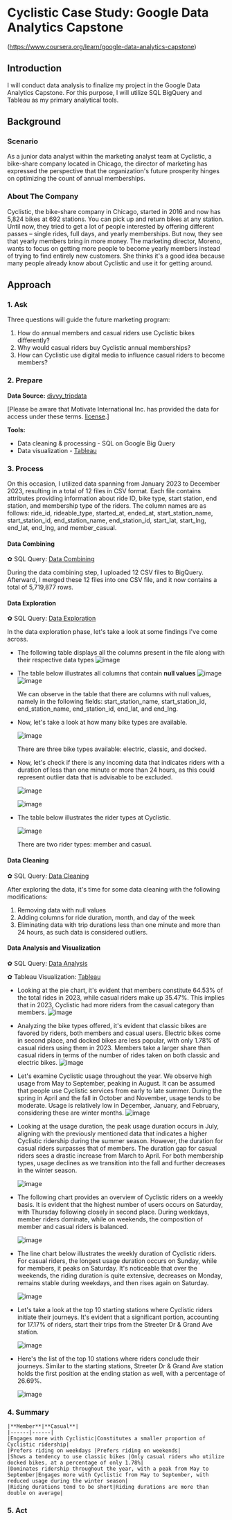# Cyclistic Case Study: Google Data Analytics Capstone 
(https://www.coursera.org/learn/google-data-analytics-capstone)

## Introduction
I will conduct data analysis to finalize my project in the Google Data Analytics Capstone. For this purpose, I will utilize SQL BigQuery and Tableau as my primary analytical tools.

## Background
### Scenario
As a junior data analyst within the marketing analyst team at Cyclistic, a bike-share company located in Chicago, the director of marketing has expressed the perspective that the organization's future prosperity hinges on optimizing the count of annual memberships.
### About The Company
Cyclistic, the bike-share company in Chicago, started in 2016 and now has 5,824 bikes at 692 stations. You can pick up and return bikes at any station. Until now, they tried to get a lot of people interested by offering different passes – single rides, full days, and yearly memberships. But now, they see that yearly members bring in more money. The marketing director, Moreno, wants to focus on getting more people to become yearly members instead of trying to find entirely new customers. She thinks it's a good idea because many people already know about Cyclistic and use it for getting around.

## Approach
### 1. Ask
Three questions will guide the future marketing program:
1. How do annual members and casual riders use Cyclistic bikes differently?
2. Why would casual riders buy Cyclistic annual memberships?
3. How can Cyclistic use digital media to influence casual riders to become members?

### 2. Prepare
**Data Source:** [divvy_tripdata](https://divvy-tripdata.s3.amazonaws.com/index.html)

[Please be aware that Motivate International Inc. has provided the data for access under these terms. [<ins>license</ins>](https://www.divvybikes.com/data-license-agreement).]

**Tools:** <br>
- Data cleaning & processing - SQL on Google Big Query 
- Data visualization - [Tableau](https://public.tableau.com/views/Cyclistic23_updated/Totaltripsmc?:language=en-US&:sid=&:display_count=n&:origin=viz_share_link)

### 3. Process
On this occasion, I utilized data spanning from January 2023 to December 2023, resulting in a total of 12 files in CSV format. Each file contains attributes providing information about ride ID, bike type, start station, end station, and membership type of the riders. The column names are as follows: ride_id, rideable_type, started_at, ended_at, start_station_name, start_station_id, end_station_name, end_station_id, start_lat, start_lng, end_lat, end_lng, and member_casual.

#### Data Combining
✿ SQL Query: [Data Combining](https://github.com/keniasaa/coursera-cyclistic23/blob/main/01.%20Data%20Combining.sql)

During the data combining step, I uploaded 12 CSV files to BigQuery. Afterward, I merged these 12 files into one CSV file, and it now contains a total of 5,719,877 rows.

#### Data Exploration
✿ SQL Query: [Data Exploration](https://github.com/keniasaa/coursera-cyclistic23/blob/main/02.%20Data%20Exploration.sql)

In the data exploration phase, let's take a look at some findings I've come across.
- The following table displays all the columns present in the file along with their respective data types
  ![image](https://github.com/keniasaa/coursera-cyclistic23/assets/157902229/f639f45e-59c8-40f0-a1eb-16af3de1b1b2)

- The table below illustrates all columns that contain __null values__
![image](https://github.com/keniasaa/coursera-cyclistic23/assets/157902229/d9a16578-6ef6-4241-840f-8598ed90ebe0)
![image](https://github.com/keniasaa/coursera-cyclistic23/assets/157902229/5ab72d58-738d-46c3-a8fc-2c9b4491196c)

  We can observe in the table that there are columns with null values, namely in the following fields: start_station_name, start_station_id, end_station_name, end_station_id, end_lat, and end_lng.

- Now, let's take a look at how many bike types are available.
  
  ![image](https://github.com/keniasaa/coursera-cyclistic23/assets/157902229/17f1bff8-2e43-46ce-bc0f-43e5809270d7)
  
  There are three bike types available: electric, classic, and docked.

- Now, let's check if there is any incoming data that indicates riders with a duration of less than one minute or more than 24 hours, as this could represent outlier data that is advisable to be excluded.

  ![image](https://github.com/keniasaa/coursera-cyclistic23/assets/157902229/abce1e01-27f5-4700-8d8a-1e9f4113e9b5)

  ![image](https://github.com/keniasaa/coursera-cyclistic23/assets/157902229/df48c181-57c5-41f0-9cfd-069262d857a0)

- The table below illustrates the rider types at Cyclistic.

  ![image](https://github.com/keniasaa/coursera-cyclistic23/assets/157902229/1f93cd3f-ac1a-4626-b6ef-b1869652e646)

  There are two rider types: member and casual.

#### Data Cleaning
✿ SQL Query: [Data Cleaning](https://github.com/keniasaa/coursera-cyclistic23/blob/main/03.%20Data%20Cleaning.sql)

  After exploring the data, it's time for some data cleaning with the following modifications: 
  1. Removing data with null values
  2. Adding columns for ride duration, month, and day of the week
  3. Eliminating data with trip durations less than one minute and more than 24 hours, as such data is considered outliers. 

#### Data Analysis and Visualization
✿ SQL Query: [Data Analysis](https://github.com/keniasaa/coursera-cyclistic23/blob/main/04.%20Data%20Analysis.sql)

✿ Tableau Visualization: [Tableau](https://public.tableau.com/views/Cyclistic23_updated/Totaltripsmc?:language=en-US&:sid=&:display_count=n&:origin=viz_share_link)
 
  - Looking at the pie chart, it's evident that members constitute 64.53% of the total rides in 2023, while casual riders make up 35.47%. This implies that in 2023, Cyclistic had more riders from the casual category than members.
    ![image](https://github.com/keniasaa/coursera-cyclistic23/assets/157902229/a5902aaf-b521-480f-891c-1a8c9fa4246b)

  - Analyzing the bike types offered, it's evident that classic bikes are favored by riders, both members and casual users. Electric bikes come in second place, and docked bikes are less popular, with only 1.78% of casual riders using them in 2023. Members take a larger share than casual riders in terms of the number of rides taken on both classic and electric bikes.
    ![image](https://github.com/keniasaa/coursera-cyclistic23/assets/157902229/9ef7afbb-2de0-40b2-aa0e-a4536f1afc45)

  - Let's examine Cyclistic usage throughout the year. We observe high usage from May to September, peaking in August. It can be assumed that people use Cyclistic services from early to late summer. During the spring in April and the fall in October and November, usage tends to be moderate. Usage is relatively low in December, January, and February, considering these are winter months.
    ![image](https://github.com/keniasaa/coursera-cyclistic23/assets/157902229/1fbcc802-cba5-4ca0-8462-26978970bb42)

    
  - Looking at the usage duration, the peak usage duration occurs in July, aligning with the previously mentioned data that indicates a higher Cyclistic ridership during the summer season. However, the duration for casual riders surpasses that of members. The duration gap for casual riders sees a drastic increase from March to April. For both membership types, usage declines as we transition into the fall and further decreases in the winter season.

    ![image](https://github.com/keniasaa/coursera-cyclistic23/assets/157902229/7900e944-cb45-4152-a1cc-99f205448957)

  - The following chart provides an overview of Cyclistic riders on a weekly basis. It is evident that the highest number of users occurs on Saturday, with Thursday following closely in second place. During weekdays, member riders dominate, while on weekends, the composition of member and casual riders is balanced.
  
    ![image](https://github.com/keniasaa/coursera-cyclistic23/assets/157902229/ffb9c335-5d3b-4da5-811e-a63013bf0c39)

  - The line chart below illustrates the weekly duration of Cyclistic riders. For casual riders, the longest usage duration occurs on Sunday, while for members, it peaks on Saturday. It's noticeable that over the weekends, the riding duration is quite extensive, decreases on Monday, remains stable during weekdays, and then rises again on Saturday.
  
    ![image](https://github.com/keniasaa/coursera-cyclistic23/assets/157902229/e444cc2f-8469-4710-a29c-653af12b26e9)

  - Let's take a look at the top 10 starting stations where Cyclistic riders initiate their journeys. It's evident that a significant portion, accounting for 17.17% of riders, start their trips from the Streeter Dr & Grand Ave station.
  
    ![image](https://github.com/keniasaa/coursera-cyclistic23/assets/157902229/41d21c88-57e7-4ec3-901b-0a614d2f1fda)

  - Here's the list of the top 10 stations where riders conclude their journeys. Similar to the starting stations, Streeter Dr & Grand Ave station holds the first position at the ending station as well, with a percentage of 26.69%.
  
    ![image](https://github.com/keniasaa/coursera-cyclistic23/assets/157902229/8f87e185-1003-4f6e-8b25-adfc4ea8c22f)

### 4. Summary

    |**Member**|**Casual**|
    |------|------|
    |Engages more with Cyclistic|Constitutes a smaller proportion of Cyclistic ridership|
    |Prefers riding on weekdays |Prefers riding on weekends|
    |Shows a tendency to use classic bikes |Only casual riders who utilize docked bikes, at a percentage of only 1.78%|
    |Dominates ridership throughout the year, with a peak from May to September|Engages more with Cyclistic from May to September, with reduced usage during the winter season|
    |Riding durations tend to be short|Riding durations are more than double on average|

### 5. Act

    
    







